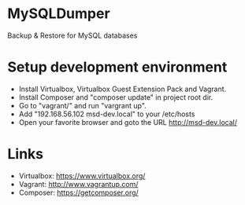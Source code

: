 MySQLDumper
===========

Backup &amp; Restore for MySQL databases


Setup development environment
=============================

- Install Virtualbox, Virtualbox Guest Extension Pack and Vagrant.
- Install Composer and "composer update" in project root dir.
- Go to "vagrant/" and run "vargrant up".
- Add "192.168.56.102 msd-dev.local" to your /etc/hosts
- Open your favorite browser and goto the URL http://msd-dev.local/


Links
=====
- Virtualbox: https://www.virtualbox.org/
- Vagrant: http://www.vagrantup.com/
- Composer: https://getcomposer.org/
